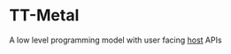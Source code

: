 # TT-Metal

A low level programming model with user facing [host](./api/tt-metalium/tt_metal.hpp) APIs
